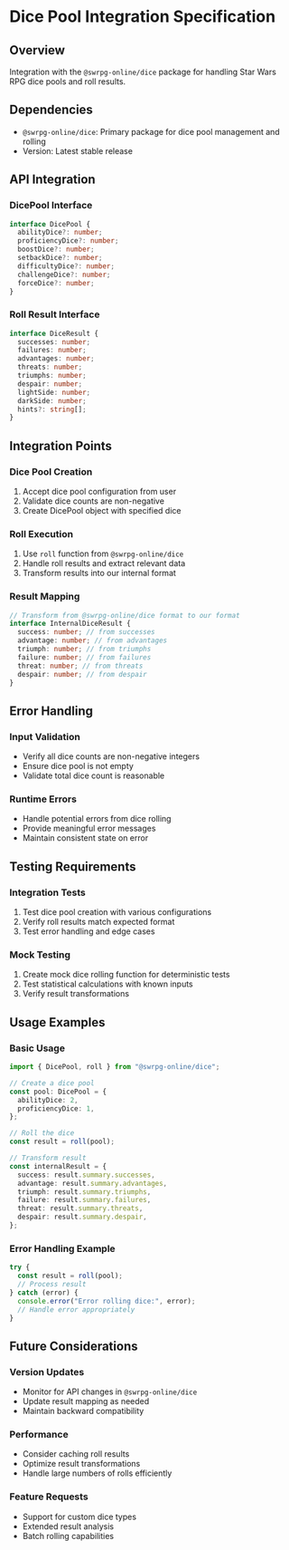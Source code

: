 # Dice Pool Integration Specification

## Overview

Integration with the `@swrpg-online/dice` package for handling Star Wars RPG dice pools and roll results.

## Dependencies

- `@swrpg-online/dice`: Primary package for dice pool management and rolling
- Version: Latest stable release

## API Integration

### DicePool Interface

```typescript
interface DicePool {
  abilityDice?: number;
  proficiencyDice?: number;
  boostDice?: number;
  setbackDice?: number;
  difficultyDice?: number;
  challengeDice?: number;
  forceDice?: number;
}
```

### Roll Result Interface

```typescript
interface DiceResult {
  successes: number;
  failures: number;
  advantages: number;
  threats: number;
  triumphs: number;
  despair: number;
  lightSide: number;
  darkSide: number;
  hints?: string[];
}
```

## Integration Points

### Dice Pool Creation

1. Accept dice pool configuration from user
2. Validate dice counts are non-negative
3. Create DicePool object with specified dice

### Roll Execution

1. Use `roll` function from `@swrpg-online/dice`
2. Handle roll results and extract relevant data
3. Transform results into our internal format

### Result Mapping

```typescript
// Transform from @swrpg-online/dice format to our format
interface InternalDiceResult {
  success: number; // from successes
  advantage: number; // from advantages
  triumph: number; // from triumphs
  failure: number; // from failures
  threat: number; // from threats
  despair: number; // from despair
}
```

## Error Handling

### Input Validation

- Verify all dice counts are non-negative integers
- Ensure dice pool is not empty
- Validate total dice count is reasonable

### Runtime Errors

- Handle potential errors from dice rolling
- Provide meaningful error messages
- Maintain consistent state on error

## Testing Requirements

### Integration Tests

1. Test dice pool creation with various configurations
2. Verify roll results match expected format
3. Test error handling and edge cases

### Mock Testing

1. Create mock dice rolling function for deterministic tests
2. Test statistical calculations with known inputs
3. Verify result transformations

## Usage Examples

### Basic Usage

```typescript
import { DicePool, roll } from "@swrpg-online/dice";

// Create a dice pool
const pool: DicePool = {
  abilityDice: 2,
  proficiencyDice: 1,
};

// Roll the dice
const result = roll(pool);

// Transform result
const internalResult = {
  success: result.summary.successes,
  advantage: result.summary.advantages,
  triumph: result.summary.triumphs,
  failure: result.summary.failures,
  threat: result.summary.threats,
  despair: result.summary.despair,
};
```

### Error Handling Example

```typescript
try {
  const result = roll(pool);
  // Process result
} catch (error) {
  console.error("Error rolling dice:", error);
  // Handle error appropriately
}
```

## Future Considerations

### Version Updates

- Monitor for API changes in `@swrpg-online/dice`
- Update result mapping as needed
- Maintain backward compatibility

### Performance

- Consider caching roll results
- Optimize result transformations
- Handle large numbers of rolls efficiently

### Feature Requests

- Support for custom dice types
- Extended result analysis
- Batch rolling capabilities

